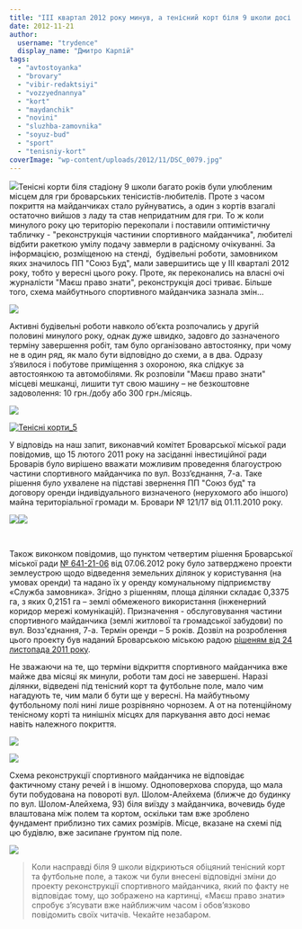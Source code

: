 ```yaml
---
title: "ІІІ квартал 2012 року минув, а тенісний корт біля 9 школи досі не збудовано"
date: 2012-11-21
author: 
  username: "trydence"
  display_name: "Дмитро Карпій"
tags: 
  - "avtostoyanka"
  - "brovary"
  - "vibir-redaktsiyi"
  - "vozzyednannya"
  - "kort"
  - "maydanchik"
  - "novini"
  - "sluzhba-zamovnika"
  - "soyuz-bud"
  - "sport"
  - "tenisniy-kort"
coverImage: "wp-content/uploads/2012/11/DSC_0079.jpg"
---
```


[![](https://mpz.brovary.org/wp-content/uploads/2012/11/DSC_0079.jpg)](https://mpz.brovary.org/wp-content/uploads/2012/11/DSC_0079.jpg)Тенісні корти біля стадіону 9 школи багато років були улюбленим місцем для гри броварських тенісистів-любителів. Проте з часом покриття на майданчиках стало руйнуватись, а один з кортів взагалі остаточно вийшов з ладу та став непридатним для гри. То ж коли минулого року цю територію перекопали і поставили оптимістичну табличку - "реконструкція частинии спортивного майданчика", любителі відбити ракеткою умілу подачу завмерли в радісному очікуванні. За інформацією, розміщеною на стенді,  будівельні роботи, замовником яких значилось ПП "Союз Буд", мали завершитись ще у ІІІ кварталі 2012 року, тобто у вересні цього року. Проте, як переконались на власні очі журналісти "Маєш право знати", реконструкція досі триває. Більше того, схема майбутнього спортивного майданчика зазнала змін...

[![](https://mpz.brovary.org/wp-content/uploads/2012/11/pasport_obyekta.jpg)](https://mpz.brovary.org/wp-content/uploads/2012/11/pasport_obyekta.jpg)

Активні будівельні роботи навколо об’єкта розпочались у другій половині минулого року, однак дуже швидко, задовго до зазначеного терміну завершення робіт, там було організовано автостоянку, при чому не в один ряд, як мало бути відповідно до схеми, а в два. Одразу з’явилося і побутове приміщення з охороною, яка слідкує за автостоянкою та автомобілями. Як розповіли "Маєш право знати" місцеві мешканці, лишити тут свою машину – не безкоштовне задоволення: 10 грн./добу або 300 грн./місяць.

[![](https://mpz.brovary.org/wp-content/uploads/2012/11/Tenisni-korti_00.jpg)](https://mpz.brovary.org/wp-content/uploads/2012/11/Tenisni-korti_00.jpg)

[![](https://mpz.brovary.org/wp-content/uploads/2012/11/Tenisni-korti_5.jpg "Тенісні корти_5")](https://mpz.brovary.org/wp-content/uploads/2012/11/Tenisni-korti_5.jpg)

У відповідь на наш запит, виконавчий комітет Броварської міської ради повідомив, що 15 лютого 2011 року на засіданні інвестиційної ради Броварів було вирішено вважати можливим проведення благоустрою частини спортивного майданчика по вул. Возз’єднання, 7-а. Таке рішення було ухвалене на підставі звернення ПП "Союз буд" та договору оренди індивідуального визначеного (нерухомого або іншого) майна територіальної громади м. Бровари № 121/17 від 01.11.2010 року.

[![](https://mpz.brovary.org/wp-content/uploads/2012/11/Image00001.jpg)](https://mpz.brovary.org/wp-content/uploads/2012/11/Image00001.jpg)[![](https://mpz.brovary.org/wp-content/uploads/2012/11/Image00002.jpg)](https://mpz.brovary.org/wp-content/uploads/2012/11/Image00002.jpg)

 

Також виконком повідомив, що пунктом четвертим рішення Броварської міської ради [№ 641-21-06](https://docs.brovary.org/p3027/07.06.2012/641-21-06) від 07.06.2012 року було затверджено проекти землеустрою щодо відведення земельних ділянок у користування (на умовах оренди) та надано їх у оренду комунальному підприємству «Служба замовника». Згідно з рішенням, площа ділянки складає 0,3375 га, з яких 0,2151 га – землі обмеженого використання (інженерний коридор мережі комунікацій). Призначення - обслуговування частини спортивного майданчика (землі житлової та громадської забудови) по вул. Возз'єднання, 7-а. Термін оренди – 5 років. Дозвіл на розроблення цього проекту був наданий Броварською міською радою [рішеням від 24 листопада 2011 року](https://rada.mpz.brovary.org/index.php%5Eoption=com_content&view=article&id=4880_2011-10-27-13-47-12&catid=4&Itemid=33.htm).

Не зважаючи на те, що терміни відкриття спортивного майданчика вже майже два місяці як минули, роботи там досі не завершені. Наразі ділянки, відведені під тенісний корт та футбольне поле, мало чим нагадують те, чим мали б бути ще у вересні. На майбутньому футбольному полі нині лише розрівняно чорнозем. А от на потенційному тенісному корті та нинішніх місцях для паркування авто досі немає навіть належного покриття.

[![](https://mpz.brovary.org/wp-content/uploads/2012/11/DSC_0076.jpg)](https://mpz.brovary.org/wp-content/uploads/2012/11/DSC_0076.jpg)

[![](https://mpz.brovary.org/wp-content/uploads/2012/11/DSC_0082.jpg)](https://mpz.brovary.org/wp-content/uploads/2012/11/DSC_0082.jpg)

Схема реконструкції спортивного майданчика не відповідає фактичному стану речей і в іншому. Одноповерхова споруда, що мала бути побудована на повороті вул. Шолом-Алейхема (ближче до будинку по вул. Шолом-Алейхема, 93) біля виїзду з майданчика, вочевидь буде влаштована між полем та кортом, оскільки там вже зроблено фундамент приблизно тих самих розмірів. Місце, вказане на схемі під цю будівлю, вже засипане ґрунтом під поле.

[![](https://mpz.brovary.org/wp-content/uploads/2012/11/DSC_0078.jpg)](https://mpz.brovary.org/wp-content/uploads/2012/11/DSC_0078.jpg)

> Коли насправді біля 9 школи відкриються обіцяний тенісний корт та футбольне поле, а також чи були внесені відповідні зміни до проекту реконструкції спортивного майданчика, який по факту не відповідає тому, що зображено на картинці, «Маєш право знати» спробує з’ясувати вже найближчим часом і обов’язково повідомить своїх читачів. Чекайте незабаром.
